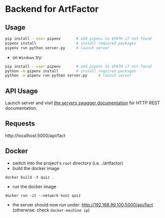 # Backend for ArtFactor
## Usage
``` sh
pip install --user pipenv       # add pipenv to $PATH if not found
pipenv install                  # install required packages
pipenv run python server.py     # launch server
```
- on `Windows` try:

``` sh
pip install --user pipenv       # add pipenv to $PATH if not found
python -m pipenv install        # install required packages
python -m pipenv run python server.py     # launch server
```

## API Usage
Launch server and visit [the servers swagger documentation](http://localhost:5000/api/ui/) for HTTP REST documentation.

## Requests
http://localhost:5000/api/fact

## Docker 
- switch into the project's `root` directory (i.e. ./artfactor)
- build the docker image

``` shell
docker build -t quiz .
```
- run the docker image


``` shell
docker run -it --network host quiz
```

- the server should now run under: http://192.168.99.100:5000/api/fact (otherwise: check `docker-machine ip`)

